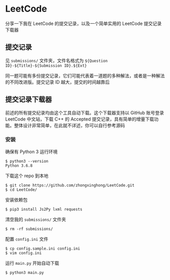 # LeetCode

分享一下我在 LeetCode 的提交记录，以及一个简单实用的 LeetCode 提交记录下载器

## 提交记录

见 `submissions/` 文件夹，文件名格式为 `${Question ID}-${Title}-${Submission ID}.${Ext}`

同一题可能有多份提交记录，它们可能代表着一道题的多种解法，或者是一种解法的不同改进版。提交记录 ID 越大，提交的时间越靠后

## 提交记录下载器

前述的所有提交纪录均由这个工具自动下载。这个下载器支持以 GitHub 账号登录 LeetCode 中文站，下载 C++ 的 Accepted 提交记录，具有简单的增量下载功能。整体设计非常简单，在此就不详述，你可以自行参考源码

### 安装

确保有 Python 3 运行环境
```console
$ python3 --version
Python 3.6.8
```

下载这个 repo 到本地
```console
$ git clone https://github.com/zhongxinghong/LeetCode.git
$ cd LeetCode/
```

安装依赖包
```console
$ pip3 install Js2Py lxml requests
```

清空我的 `submissions/` 文件夹
```console
$ rm -rf submissions/
```

配置 `config.ini` 文件
```console
$ cp config.sample.ini config.ini
$ vim config.ini
```

运行 `main.py` 开始自动下载
```console
$ python3 main.py
```

